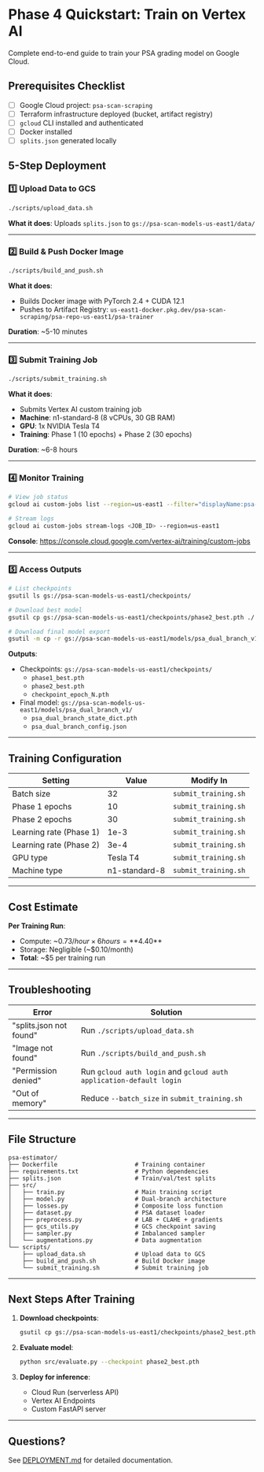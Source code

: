 # Phase 4 Quickstart: Train on Vertex AI

Complete end-to-end guide to train your PSA grading model on Google Cloud.

## Prerequisites Checklist

- [ ] Google Cloud project: `psa-scan-scraping`
- [ ] Terraform infrastructure deployed (bucket, artifact registry)
- [ ] `gcloud` CLI installed and authenticated
- [ ] Docker installed
- [ ] `splits.json` generated locally

## 5-Step Deployment

### 1️⃣ Upload Data to GCS

```bash
./scripts/upload_data.sh
```

**What it does**: Uploads `splits.json` to `gs://psa-scan-models-us-east1/data/`

---

### 2️⃣ Build & Push Docker Image

```bash
./scripts/build_and_push.sh
```

**What it does**:
- Builds Docker image with PyTorch 2.4 + CUDA 12.1
- Pushes to Artifact Registry: `us-east1-docker.pkg.dev/psa-scan-scraping/psa-repo-us-east1/psa-trainer`

**Duration**: ~5-10 minutes

---

### 3️⃣ Submit Training Job

```bash
./scripts/submit_training.sh
```

**What it does**:
- Submits Vertex AI custom training job
- **Machine**: n1-standard-8 (8 vCPUs, 30 GB RAM)
- **GPU**: 1x NVIDIA Tesla T4
- **Training**: Phase 1 (10 epochs) + Phase 2 (30 epochs)

**Duration**: ~6-8 hours

---

### 4️⃣ Monitor Training

```bash
# View job status
gcloud ai custom-jobs list --region=us-east1 --filter="displayName:psa-grade-train" --limit=5

# Stream logs
gcloud ai custom-jobs stream-logs <JOB_ID> --region=us-east1
```

**Console**: https://console.cloud.google.com/vertex-ai/training/custom-jobs

---

### 5️⃣ Access Outputs

```bash
# List checkpoints
gsutil ls gs://psa-scan-models-us-east1/checkpoints/

# Download best model
gsutil cp gs://psa-scan-models-us-east1/checkpoints/phase2_best.pth ./

# Download final model export
gsutil -m cp -r gs://psa-scan-models-us-east1/models/psa_dual_branch_v1/ ./models/
```

**Outputs**:
- Checkpoints: `gs://psa-scan-models-us-east1/checkpoints/`
  - `phase1_best.pth`
  - `phase2_best.pth`
  - `checkpoint_epoch_N.pth`
- Final model: `gs://psa-scan-models-us-east1/models/psa_dual_branch_v1/`
  - `psa_dual_branch_state_dict.pth`
  - `psa_dual_branch_config.json`

---

## Training Configuration

| Setting | Value | Modify In |
|---------|-------|-----------|
| Batch size | 32 | `submit_training.sh` |
| Phase 1 epochs | 10 | `submit_training.sh` |
| Phase 2 epochs | 30 | `submit_training.sh` |
| Learning rate (Phase 1) | 1e-3 | `submit_training.sh` |
| Learning rate (Phase 2) | 3e-4 | `submit_training.sh` |
| GPU type | Tesla T4 | `submit_training.sh` |
| Machine type | n1-standard-8 | `submit_training.sh` |

---

## Cost Estimate

**Per Training Run**:
- Compute: ~$0.73/hour × 6 hours = **$4.40**
- Storage: Negligible (~$0.10/month)
- **Total**: ~$5 per training run

---

## Troubleshooting

| Error | Solution |
|-------|----------|
| "splits.json not found" | Run `./scripts/upload_data.sh` |
| "Image not found" | Run `./scripts/build_and_push.sh` |
| "Permission denied" | Run `gcloud auth login` and `gcloud auth application-default login` |
| "Out of memory" | Reduce `--batch_size` in `submit_training.sh` |

---

## File Structure

```
psa-estimator/
├── Dockerfile                      # Training container
├── requirements.txt                # Python dependencies
├── splits.json                     # Train/val/test splits
├── src/
│   ├── train.py                    # Main training script
│   ├── model.py                    # Dual-branch architecture
│   ├── losses.py                   # Composite loss function
│   ├── dataset.py                  # PSA dataset loader
│   ├── preprocess.py               # LAB + CLAHE + gradients
│   ├── gcs_utils.py                # GCS checkpoint saving
│   ├── sampler.py                  # Imbalanced sampler
│   └── augmentations.py            # Data augmentation
└── scripts/
    ├── upload_data.sh              # Upload data to GCS
    ├── build_and_push.sh           # Build Docker image
    └── submit_training.sh          # Submit training job
```

---

## Next Steps After Training

1. **Download checkpoints**:
   ```bash
   gsutil cp gs://psa-scan-models-us-east1/checkpoints/phase2_best.pth ./
   ```

2. **Evaluate model**:
   ```bash
   python src/evaluate.py --checkpoint phase2_best.pth
   ```

3. **Deploy for inference**:
   - Cloud Run (serverless API)
   - Vertex AI Endpoints
   - Custom FastAPI server

---

## Questions?

See [DEPLOYMENT.md](DEPLOYMENT.md) for detailed documentation.
